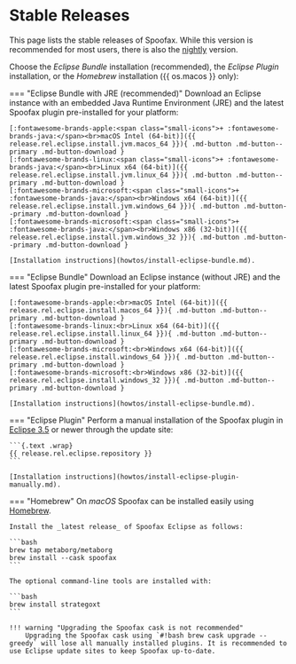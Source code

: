 # Stable Releases
This page lists the stable releases of Spoofax. While this version is recommended for most users, there is also the [nightly](nightly.md) version.

Choose the _Eclipse Bundle_ installation (recommended), the _Eclipse Plugin_ installation, or the _Homebrew_ installation ({{ os.macos }} only):

=== "Eclipse Bundle with JRE (recommended)"
    Download an Eclipse instance with an embedded Java Runtime Environment (JRE) and the latest Spoofax plugin pre-installed for your platform:

    [:fontawesome-brands-apple:<span class="small-icons">+ :fontawesome-brands-java:</span><br>macOS Intel (64-bit)]({{ release.rel.eclipse.install.jvm.macos_64 }}){ .md-button .md-button--primary .md-button-download }
    [:fontawesome-brands-linux:<span class="small-icons">+ :fontawesome-brands-java:</span><br>Linux x64 (64-bit)]({{ release.rel.eclipse.install.jvm.linux_64 }}){ .md-button .md-button--primary .md-button-download }
    [:fontawesome-brands-microsoft:<span class="small-icons">+ :fontawesome-brands-java:</span><br>Windows x64 (64-bit)]({{ release.rel.eclipse.install.jvm.windows_64 }}){ .md-button .md-button--primary .md-button-download }
    [:fontawesome-brands-microsoft:<span class="small-icons">+ :fontawesome-brands-java:</span><br>Windows x86 (32-bit)]({{ release.rel.eclipse.install.jvm.windows_32 }}){ .md-button .md-button--primary .md-button-download }

    [Installation instructions](howtos/install-eclipse-bundle.md).

=== "Eclipse Bundle"
    Download an Eclipse instance (without JRE) and the latest Spoofax plugin pre-installed for your platform:

    [:fontawesome-brands-apple:<br>macOS Intel (64-bit)]({{ release.rel.eclipse.install.macos_64 }}){ .md-button .md-button--primary .md-button-download }
    [:fontawesome-brands-linux:<br>Linux x64 (64-bit)]({{ release.rel.eclipse.install.linux_64 }}){ .md-button .md-button--primary .md-button-download }
    [:fontawesome-brands-microsoft:<br>Windows x64 (64-bit)]({{ release.rel.eclipse.install.windows_64 }}){ .md-button .md-button--primary .md-button-download }
    [:fontawesome-brands-microsoft:<br>Windows x86 (32-bit)]({{ release.rel.eclipse.install.windows_32 }}){ .md-button .md-button--primary .md-button-download }

    [Installation instructions](howtos/install-eclipse-bundle.md).

=== "Eclipse Plugin"
    Perform a manual installation of the Spoofax plugin in [Eclipse 3.5][1] or newer through the update site:

    ```{.text .wrap}
    {{ release.rel.eclipse.repository }}
    ```

    [Installation instructions](howtos/install-eclipse-plugin-manually.md).


=== "Homebrew"
    On _macOS_ Spoofax can be installed easily using [Homebrew][2].

    Install the _latest release_ of Spoofax Eclipse as follows:

    ```bash
    brew tap metaborg/metaborg
    brew install --cask spoofax
    ```

    The optional command-line tools are installed with:

    ```bash
    brew install strategoxt
    ```

    !!! warning "Upgrading the Spoofax cask is not recommended"
        Upgrading the Spoofax cask using `#!bash brew cask upgrade --greedy` will lose all manually installed plugins. It is recommended to use Eclipse update sites to keep Spoofax up-to-date.

[1]: https://git-scm.com/
[2]: https://github.com/metaborg/spoofax-releng
